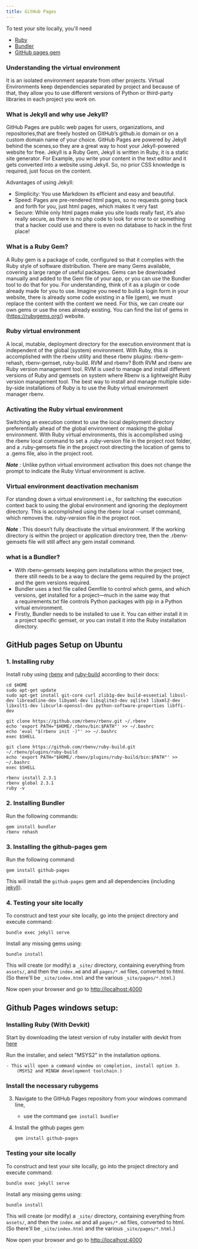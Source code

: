 ```yaml
---
title: GitHub Pages
---
```


To test your site locally, you'll need

- [Ruby](https://www.ruby-lang.org/en/)
- [Bundler](https://github.com/bundler/bundler)
- [GitHub pages gem](https://github.com/github/pages-gem)


### Understanding the virtual environment
It is an isolated environment separate from other projects. Virtual Environments keep dependencies separated by project and because of that, they allow you to use different versions of Python or third-party libraries in each project you work on.

### What is Jekyll and why use Jekyll?
GitHub Pages are public web pages for users, organizations, and repositories,that are freely hosted on GitHub’s github.io domain or on a custom domain name of your choice. GitHub Pages are powered by Jekyll behind the scenes,so they are a great way to host your Jekyll-powered website for free. Jekyll is a Ruby Gem, Jekyll is written in Ruby, it is a static site generator.
For Example, you write your content in the text editor and it gets converted into a website using Jekyll. So, no prior CSS knowledge is required, just focus on the content.

Advantages of using Jekyll:
* Simplicity: You use Markdown its efficient and easy and beautiful.
* Speed: Pages are pre-rendered html pages, so no requests going back and forth for you, just html pages, which makes it very fast
* Secure: While only html pages make you site loads really fast, it’s also really secure, as there is no php code to look for error to or something that a hacker could use and  there is even no database to hack in the first place!

### What is a Ruby Gem?

A Ruby gem is a package of code, configured so that it complies with the Ruby style of software distribution. There are many Gems available, covering a large range of useful packages. Gems can be downloaded manually and added to the Gem file of your app, or you can use the Bundler tool to do that for you.
For understanding, think of it as a plugin or code already made for you to use. Imagine you need to build a login form in your website, there is already some code existing in a file (gem), we must replace the content with the content we need. For this, we can create our own gems or use the ones already existing.  You can find the list of gems in (https://rubygems.org/) website.


### Ruby virtual environment
A local, mutable, deployment directory for the execution environment that is independent of the global (system) environment. With Ruby, this is accomplished with the rbenv utility and these rbenv plugins: rbenv-gem-rehash, rbenv-gemset, ruby-build.
RVM and rbenv?
Both RVM and rbenv are Ruby version management tool. RVM is used to manage and install different versions of Ruby and gemsets on system where Rbenv is a lightweight Ruby version management tool.
The best way to install and manage multiple side-by-side installations of Ruby is to use the Ruby virtual environment manager rbenv.

### Activating the Ruby virtual environment
Switching an execution context to use the local deployment directory preferentially ahead of the global environment or masking the global environment. With Ruby virtual environments, this is accomplished using the rbenv local command to set a .ruby-version file in the project root folder, and a .ruby-gemsets file in the project root directing the location of gems to a .gems file, also in the project root.

***Note*** : Unlike python virtual environment activation this does not change the prompt to indicate the Ruby Virtual environment is active.

### Virtual environment deactivation mechanism
For standing down a virtual environment i.e., for switching the execution context back to using the global environment and ignoring the deployment directory.
This is accomplished using the rbenv local --unset command, which removes the. ruby-version file in the project root.

***Note*** : This doesn’t fully deactivate the virtual environment. If the working directory is within the project or application directory tree, then the .rbenv-gemsets file will still affect any gem install command.

### what is a Bundler?
* With rbenv-gemsets keeping gem installations within the project tree, there still needs to be a way to declare the gems required by the project and the gem versions required. 
* Bundler uses a text file called Gemfile to control which gems, and which versions, get installed for a project—much in the same way that a requirements.txt file controls Python packages with pip in a Python virtual environment.
* Firstly, Bundler needs to be installed to use it. You can either install it in a project specific gemset, or you can install it into the Ruby installation directory.


## GitHub pages Setup on Ubuntu

### 1. Installing ruby
Install ruby using [rbenv](https://github.com/rbenv/rbenv#readme) and [ruby-build](https://github.com/rbenv/ruby-build) according to their docs:

```
cd $HOME
sudo apt-get update
sudo apt-get install git-core curl zlib1g-dev build-essential libssl-dev libreadline-dev libyaml-dev libsqlite3-dev sqlite3 libxml2-dev libxslt1-dev libcurl4-openssl-dev python-software-properties libffi-dev

git clone https://github.com/rbenv/rbenv.git ~/.rbenv
echo 'export PATH="$HOME/.rbenv/bin:$PATH"' >> ~/.bashrc
echo 'eval "$(rbenv init -)"' >> ~/.bashrc
exec $SHELL

git clone https://github.com/rbenv/ruby-build.git ~/.rbenv/plugins/ruby-build
echo 'export PATH="$HOME/.rbenv/plugins/ruby-build/bin:$PATH"' >> ~/.bashrc
exec $SHELL

rbenv install 2.3.1
rbenv global 2.3.1
ruby -v
```

### 2. Installing Bundler

Run the following commands:
```
gem install bundler
rbenv rehash
```

### 3. Installing the github-pages gem

Run the following command:
```
gem install github-pages
```

This will install the `github-pages` gem and all dependencies
(including [jekyll](https://jekyllrb.com/)).

### 4. Testing your site locally

To construct and test your site locally, go into the project directory and
execute command:
```
bundle exec jekyll serve
```
Install any missing gems using:
```
bundle install
```

This will create (or modify) a `_site/` directory, containing
everything from `assets/`, and then the `index.md` and all
`pages/*.md` files, converted to html. (So there'll be
`_site/index.html` and the various `_site/pages/*.html`.)

Now open your browser and go to <http://localhost:4000>

## Github Pages windows setup:

### Installing Ruby (With Devkit)

Start by downloading the latest version of ruby installer with devkit from [here](https://rubyinstaller.org/downloads/)

Run the installer, and select "MSYS2" in the installation options.

    - This will open a command window on completion, install option 3.
        (MSYS2 and MINGW development toolchain.)

### Install the necessary rubygems
3. Navigate to the GitHub Pages repository from your windows command line,
    - use the command `gem install bundler`
4. Install the github pages gem

    `gem install github-pages`

### Testing your site locally

To construct and test your site locally, go into the project directory and
execute command:
```
bundle exec jekyll serve
```
Install any missing gems using:
```
bundle install
```

This will create (or modify) a `_site/` directory, containing
everything from `assets/`, and then the `index.md` and all
`pages/*.md` files, converted to html. (So there'll be
`_site/index.html` and the various `_site/pages/*.html`.)

Now open your browser and go to <http://localhost:4000>

